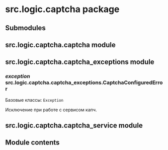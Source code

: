 # src.logic.captcha package

## Submodules

## src.logic.captcha.captcha module

## src.logic.captcha.captcha_exceptions module

### *exception* src.logic.captcha.captcha_exceptions.CaptchaConfiguredError

Базовые классы: `Exception`

Исключение при работе с сервисом капч.

## src.logic.captcha.captcha_service module

## Module contents
